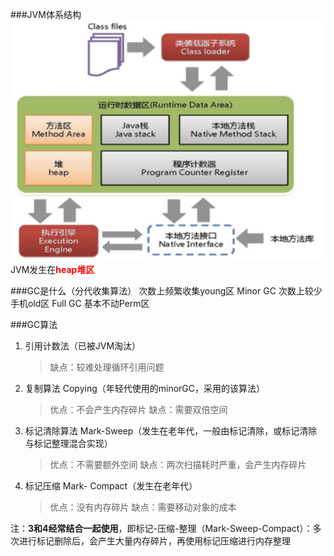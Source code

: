 ###JVM体系结构
![](Java体系结构概览.png)
JVM发生在<strong><font color='red'>heap堆区</font></strong>

###GC是什么（分代收集算法）
次数上频繁收集young区 Minor GC
次数上较少手机old区 Full GC
基本不动Perm区

###GC算法
1) 引用计数法（已被JVM淘汰）
   > 缺点：较难处理循环引用问题
2) 复制算法 Copying（年轻代使用的minorGC，采用的该算法）
   > 优点：不会产生内存碎片
   > 缺点：需要双倍空间  
3) 标记清除算法 Mark-Sweep（发生在老年代，一般由标记清除，或标记清除与标记整理混合实现）
   > 优点：不需要额外空间
   > 缺点：两次扫描耗时严重，会产生内存碎片   
4) 标记压缩 Mark- Compact（发生在老年代）
   > 优点：没有内存碎片
   > 缺点：需要移动对象的成本  

注：**3和4经常结合一起使用**，即标记-压缩-整理（Mark-Sweep-Compact）：多次进行标记删除后，会产生大量内存碎片，再使用标记压缩进行内存整理


